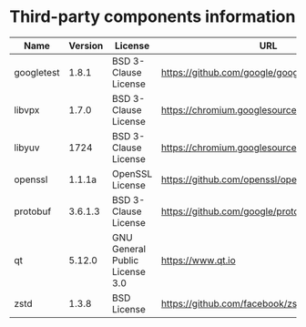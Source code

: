 Third-party components information
==================================

| Name       | Version   | License                        | URL                                             |
|------------|-----------|--------------------------------|-------------------------------------------------|
| googletest | 1.8.1     | BSD 3-Clause License           | https://github.com/google/googletest/releases   |
| libvpx     | 1.7.0     | BSD 3-Clause License           | https://chromium.googlesource.com/webm/libvpx   |
| libyuv     | 1724      | BSD 3-Clause License           | https://chromium.googlesource.com/libyuv/libyuv |
| openssl    | 1.1.1a    | OpenSSL License                | https://github.com/openssl/openssl/releases     |
| protobuf   | 3.6.1.3   | BSD 3-Clause License           | https://github.com/google/protobuf/releases     |
| qt         | 5.12.0    | GNU General Public License 3.0 | https://www.qt.io                               |
| zstd       | 1.3.8     | BSD License                    | https://github.com/facebook/zstd/releases       |

